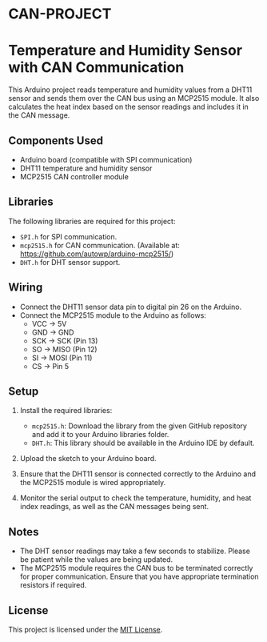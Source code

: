 # CAN-PROJECT
# Temperature and Humidity Sensor with CAN Communication

This Arduino project reads temperature and humidity values from a DHT11 sensor and sends them over the CAN bus using an MCP2515 module. It also calculates the heat index based on the sensor readings and includes it in the CAN message.

## Components Used

- Arduino board (compatible with SPI communication)
- DHT11 temperature and humidity sensor
- MCP2515 CAN controller module

## Libraries

The following libraries are required for this project:

- `SPI.h` for SPI communication.
- `mcp2515.h` for CAN communication. (Available at: https://github.com/autowp/arduino-mcp2515/)
- `DHT.h` for DHT sensor support.

## Wiring

- Connect the DHT11 sensor data pin to digital pin 26 on the Arduino.
- Connect the MCP2515 module to the Arduino as follows:
  - VCC -> 5V
  - GND -> GND
  - SCK -> SCK (Pin 13)
  - SO -> MISO (Pin 12)
  - SI -> MOSI (Pin 11)
  - CS -> Pin 5

## Setup

1. Install the required libraries:
   - `mcp2515.h`: Download the library from the given GitHub repository and add it to your Arduino libraries folder.
   - `DHT.h`: This library should be available in the Arduino IDE by default.

2. Upload the sketch to your Arduino board.

3. Ensure that the DHT11 sensor is connected correctly to the Arduino and the MCP2515 module is wired appropriately.

4. Monitor the serial output to check the temperature, humidity, and heat index readings, as well as the CAN messages being sent.

## Notes

- The DHT sensor readings may take a few seconds to stabilize. Please be patient while the values are being updated.
- The MCP2515 module requires the CAN bus to be terminated correctly for proper communication. Ensure that you have appropriate termination resistors if required.

## License

This project is licensed under the [MIT License](LICENSE).

